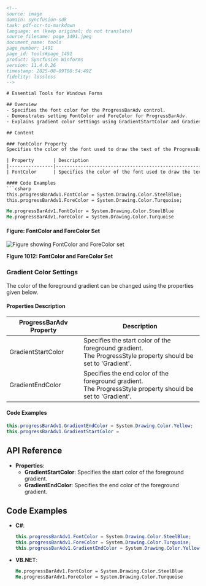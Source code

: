 ```html
<!-- 
source: image
domain: syncfusion-sdk
task: pdf-ocr-to-markdown
language: en (keep original; do not translate)
source_filename: page_1491.jpeg
document_name: tools
page_number: 1491
page_id: tools#page_1491
product: Syncfusion Winforms
version: 11.4.0.26
timestamp: 2025-08-09T08:54:49Z
fidelity: lossless
-->

# Essential Tools for Windows Forms

## Overview
- Specifies the font color for the ProgressBarAdv control.
- Demonstrates setting FontColor and ForeColor for ProgressBarAdv.
- Explains gradient color settings using GradientStartColor and GradientEndColor.

## Content

### FontColor Property
Specifies the color of the font used to draw the text of the ProgressBarAdv.

| Property       | Description                                                                 |
|----------------|-----------------------------------------------------------------------------|
| FontColor      | Specifies the color of the font used to draw the text of the ProgressBarAdv. |

#### Code Examples
```csharp
this.progressBarAdv1.FontColor = System.Drawing.Color.SteelBlue;
this.progressBarAdv1.ForeColor = System.Drawing.Color.Turquoise;
```

```vb
Me.progressBarAdv1.FontColor = System.Drawing.Color.SteelBlue
Me.progressBarAdv1.ForeColor = System.Drawing.Color.Turquoise
```

#### Figure: FontColor and ForeColor Set

![Figure showing FontColor and ForeColor set](images/progressBarAdv1.png)

**Figure 1012: FontColor and ForeColor Set**

### Gradient Color Settings

The color of the foreground gradient can be changed using the properties given below.

#### Properties Description

| ProgressBarAdv Property    | Description                                                                                                      |
|-----------------------------|------------------------------------------------------------------------------------------------------------------|
| GradientStartColor         | Specifies the start color of the foreground gradient. <br> The ProgressStyle property should be set to 'Gradient'. |
| GradientEndColor           | Specifies the end color of the foreground gradient. <br> The ProgressStyle property should be set to 'Gradient'.    |

#### Code Examples
```csharp
this.progressBarAdv1.GradientEndColor = System.Drawing.Color.Yellow;
this.progressBarAdv1.GradientStartColor =
```

## API Reference
- **Properties**:
  - **GradientStartColor**: Specifies the start color of the foreground gradient.
  - **GradientEndColor**: Specifies the end color of the foreground gradient.

## Code Examples
- **C#**:
  ```csharp
  this.progressBarAdv1.FontColor = System.Drawing.Color.SteelBlue;
  this.progressBarAdv1.ForeColor = System.Drawing.Color.Turquoise;
  this.progressBarAdv1.GradientEndColor = System.Drawing.Color.Yellow;
  ```
- **VB.NET**:
  ```vb
  Me.progressBarAdv1.FontColor = System.Drawing.Color.SteelBlue
  Me.progressBarAdv1.ForeColor = System.Drawing.Color.Turquoise
  ```

<!-- tags: [Windows Forms, ProgressBarAdv, FontColor, GradientColor, GradientStartColor, GradientEndColor] keywords: [ProgressBarAdv, FontColor, ForeColor, Gradient, GradientStartColor, GradientEndColor, C#, VB.NET] -->
```